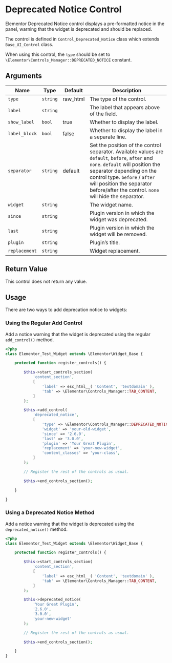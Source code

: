 # Deprecated Notice Control

Elementor Deprecated Notice control displays a pre-formatted notice in the panel, warning that the widget is deprecated and should be replaced.

The control is defined in `Control_Deprecated_Notice` class which extends `Base_UI_Control` class.

When using this control, the `type` should be set to `\Elementor\Controls_Manager::DEPRECATED_NOTICE` constant.

## Arguments

<table>
	<thead>
		<tr>
			<th>Name</th>
			<th>Type</th>
			<th>Default</th>
			<th>Description</th>
		</tr>
	</thead>
	<tbody>
		<tr>
			<td><code>type</code></td>
			<td><code>string</code></td>
			<td>raw_html</td>
			<td>The type of the control.</td>
		</tr>
		<tr>
			<td><code>label</code></td>
			<td><code>string</code></td>
			<td></td>
			<td>The label that appears above of the field.</td>
		</tr>
		<tr>
			<td><code>show_label</code></td>
			<td><code>bool</code></td>
			<td>true</td>
			<td>Whether to display the label.</td>
		</tr>
		<tr>
			<td><code>label_block</code></td>
			<td><code>bool</code></td>
			<td>false</td>
			<td>Whether to display the label in a separate line.</td>
		</tr>
		<tr>
			<td><code>separator</code></td>
			<td><code>string</code></td>
			<td>default</td>
			<td>Set the position of the control separator. Available values are <code>default</code>, <code>before</code>, <code>after</code> and <code>none</code>. <code>default</code> will position the separator depending on the control type. <code>before</code> / <code>after</code> will position the separator before/after the control. <code>none</code> will hide the separator.</td>
		</tr>
		<tr>
			<td><code>widget</code></td>
			<td><code>string</code></td>
			<td></td>
			<td>The widget name.</td>
		</tr>
		<tr>
			<td><code>since</code></td>
			<td><code>string</code></td>
			<td></td>
			<td>Plugin version in which the widget was deprecated.</td>
		</tr>
		<tr>
			<td><code>last</code></td>
			<td><code>string</code></td>
			<td></td>
			<td>Plugin version in which the widget will be removed.</td>
		</tr>
		<tr>
			<td><code>plugin</code></td>
			<td><code>string</code></td>
			<td></td>
			<td>Plugin’s title.</td>
		</tr>
		<tr>
			<td><code>replacement</code></td>
			<td><code>string</code></td>
			<td></td>
			<td>Widget replacement.</td>
		</tr>
	</tbody>
</table>

## Return Value

This control does not return any value.

## Usage

There are two ways to add deprecation notice to widgets:

### Using the Regular Add Control

Add a notice warning that the widget is deprecated using the regular `add_control()` method.

```php {14-25}
<?php
class Elementor_Test_Widget extends \Elementor\Widget_Base {

	protected function register_controls() {

		$this->start_controls_section(
			'content_section',
			[
				'label' => esc_html__( 'Content', 'textdomain' ),
				'tab' => \Elementor\Controls_Manager::TAB_CONTENT,
			]
		);

		$this->add_control(
			'deprecated_notice',
			[
				'type' => \Elementor\Controls_Manager::DEPRECATED_NOTICE,
				'widget' => 'your-old-widget',
				'since' => '2.6.0',
				'last' => '3.0.0',
				'plugin' => 'Your Great Plugin',
				'replacement' => 'your-new-widget',
				'content_classes' => 'your-class',
			]
		);

		// Register the rest of the controls as usual.

		$this->end_controls_section();

	}

}
```

### Using a Deprecated Notice Method

Add a notice warning that the widget is deprecated using the `deprecated_notice()` method.

```php {14-19}
<?php
class Elementor_Test_Widget extends \Elementor\Widget_Base {

	protected function register_controls() {

		$this->start_controls_section(
			'content_section',
			[
				'label' => esc_html__( 'Content', 'textdomain' ),
				'tab' => \Elementor\Controls_Manager::TAB_CONTENT,
			]
		);

		$this->deprecated_notice(
			'Your Great Plugin',
			'2.6.0',
			'3.0.0',
			'your-new-widget'
		);

		// Register the rest of the controls as usual.

		$this->end_controls_section();

	}
}
```
